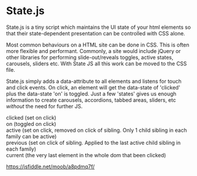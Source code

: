 # State.js
State.js is a tiny script which maintains the UI state of your html elements so that their state-dependent presentation can be controlled with CSS alone.

Most common behaviours on a HTML site can be done in CSS. This is often more flexible and performant. Commonly, a site would include jQuery or other libraries for performing slide-out/reveals toggles, active states, carousels, sliders etc. With State JS all this work can be moved to the CSS file. 

State.js simply adds a data-attribute to all elements and listens for touch and click events. On click, an element will get the data-state of 'clicked' plus the data-state 'on' is toggled. Just a few 'states' gives us enough information to create carousels, accordions, tabbed areas, sliders, etc *without* the need for further JS.

clicked (set on click)  
on (toggled on click)  
active (set on click, removed on click of sibling. Only 1 child sibling in each family can be active)  
previous (set on click of sibling. Applied to the last active child sibling in each family)  
current (the very last element in the whole dom that been clicked) 

https://jsfiddle.net/moob/a8pdmq7f/
